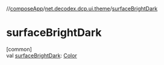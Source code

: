 //[composeApp](../../index.md)/[net.decodex.dcp.ui.theme](index.md)/[surfaceBrightDark](surface-bright-dark.md)

# surfaceBrightDark

[common]\
val [surfaceBrightDark](surface-bright-dark.md): [Color](https://developer.android.com/reference/kotlin/androidx/compose/ui/graphics/Color.html)
